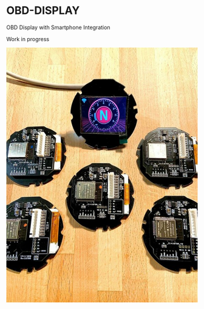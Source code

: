 # OBD-DISPLAY
OBD Display with Smartphone Integration


Work in progress



![Gauge](https://github.com/Petros144/OBD-DISPLAY/blob/main/d4451162-c3cd-44d1-9f10-467cd325e6b9.thumb.jpg.5767163d07b0a050673db28013c5bfac.jpg?raw=true)
